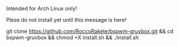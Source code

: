 Intended for Arch Linux only!

Plese do not install yet until this message is here! 

git clone https://github.com/RoccoRakete/bspwm-gruvbox.git && cd bspwm-gruvbox && chmod +X install.sh && ./install.sh 